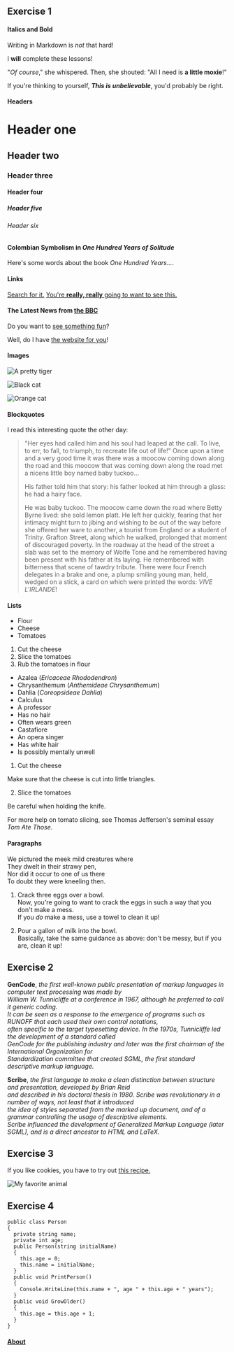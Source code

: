 ## Exercise 1

#### Italics and Bold
Writing in Markdown is _not_ that hard!

I **will** complete these lessons!

"_Of course_," she whispered. Then, she shouted: "All I need is **a little moxie**!"

If you're thinking to yourself, **_This is unbelievable_**, you'd probably be right.

#### Headers
# Header one
## Header two
### Header three
#### Header four
##### Header five
###### Header six
#### Colombian Symbolism in _One Hundred Years of Solitude_

Here's some words about the book _One Hundred Years..._.

#### Links
[Search for it.](www.google.com)
[You're **really, really** going to want to see this.](www.dailykitten.com) 	
#### The Latest News from [the BBC](www.bbc.com/news)
Do you want to [see something fun][a fun place]?

Well, do I have [the website for you][another fun place]!

[a fun place]: www.zombo.com
[another fun place]: www.stumbleupon.com

#### Images
![A pretty tiger](https://upload.wikimedia.org/wikipedia/commons/5/56/Tiger.50.jpg)

![Black cat][Black]

![Orange cat][Orange]

[Black]: https://upload.wikimedia.org/wikipedia/commons/a/a3/81_INF_DIV_SSI.jpg

[Orange]: http://icons.iconarchive.com/icons/google/noto-emoji-animals-nature/256/22221-cat-icon.png


#### Blockquotes
I read this interesting quote the other day:

>"Her eyes had called him and his soul had leaped at the call. To live, to err, to fall, to triumph, to recreate life out of life!"
>Once upon a time and a very good time it was there was a moocow coming down along the road and this moocow that was coming down along the road met a nicens little boy named baby tuckoo...
>
>His father told him that story: his father looked at him through a glass: he had a hairy face.
>
>He was baby tuckoo. The moocow came down the road where Betty Byrne lived: she sold lemon platt.
>He left her quickly, fearing that her intimacy might turn to jibing and wishing to be out of the way before she offered her ware to another, a tourist from England or a student of Trinity. Grafton Street, along which he walked, prolonged that moment of discouraged poverty. In the roadway at the head of the street a slab was set to the memory of Wolfe Tone and he remembered having been present with his father at its laying. He remembered with bitterness that scene of tawdry tribute. There were four French delegates in a brake and one, a plump smiling young man, held, wedged on a stick, a card on which were printed the words: _VIVE L'IRLANDE_!

#### Lists
* Flour
* Cheese
* Tomatoes
1. Cut the cheese
2. Slice the tomatoes
3. Rub the tomatoes in flour
* Azalea (_Ericaceae Rhododendron_)
* Chrysanthemum (_Anthemideae Chrysanthemum_)
* Dahlia (_Coreopsideae Dahlia_)
* Calculus
 * A professor
 * Has no hair
 * Often wears green
* Castafiore
 * An opera singer
 * Has white hair
 * Is possibly mentally unwell
1. Cut the cheese
 
 Make sure that the cheese is cut into little triangles.

2. Slice the tomatoes

 Be careful when holding the knife.
  
 For more help on tomato slicing, see Thomas Jefferson's seminal essay _Tom Ate Those_.

#### Paragraphs
We pictured the meek mild creatures where  
They dwelt in their strawy pen,  
Nor did it occur to one of us there  
To doubt they were kneeling then.
1. Crack three eggs over a bowl.  
Now, you're going to want to crack the eggs in such a way that you don't make a mess.  
If you _do_ make a mess, use a towel to clean it up!

2. Pour a gallon of milk into the bowl.  
Basically, take the same guidance as above: don't be messy, but if you are, clean it up!

## Exercise 2

**GenCode**, _the first well-known public presentation of markup languages in computer text processing was made by  
 William W. Tunnicliffe at a conference in 1967, although he preferred to call it generic coding.   
It can be seen as a response to the emergence of programs such as RUNOFF that each used their own control notations,   
often specific to the target typesetting device. In the 1970s, Tunnicliffe led the development of a standard called   
GenCode for the publishing industry and later was the first chairman of the International Organization for   
Standardization committee that created SGML, the first standard descriptive markup language._

**Scribe**, _the first language to make a clean distinction between structure and presentation, developed by Brian Reid  
 and described in his doctoral thesis in 1980. Scribe was revolutionary in a number of ways, not least that it introduced  
 the idea of styles separated from the marked up document, and of a grammar controlling the usage of descriptive elements.  
 Scribe influenced the development of Generalized Markup Language (later SGML), and is a direct ancestor to HTML and LaTeX._

## Exercise 3

If you like cookies, you have to try out [this recipe.](https://www.youtube.com/watch?v=3vUtRRZG0xY)

![My favorite animal](https://www.mushbarf.com/app/uploads/att-kopa-hund.jpg)

## Exercise 4

    public class Person
    {
      private string name;
      private int age;
      public Person(string initialName)
      {
        this.age = 0;
        this.name = initialName;
      }
      public void PrintPerson()
      {
        Console.WriteLine(this.name + ", age " + this.age + " years");
      }
      public void GrowOlder()
      {
        this.age = this.age + 1;
      }
    }
#### [About](about.md)
